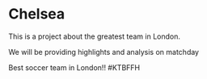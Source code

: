 # Chelsea
This is a project about the greatest team in London.

We will be providing highlights and analysis on matchday


Best soccer team in London!! #KTBFFH
